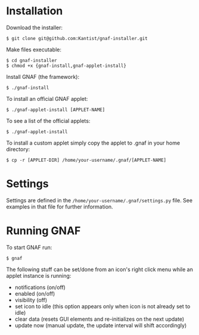 Installation
============

Download the installer:

    $ git clone git@github.com:Kantist/gnaf-installer.git

Make files executable:

    $ cd gnaf-installer
    $ chmod +x {gnaf-install,gnaf-applet-install}

Install GNAF (the framework):

    $ ./gnaf-install

To install an official GNAF applet:

    $ ./gnaf-applet-install [APPLET-NAME]

To see a list of the official applets:

    $ ./gnaf-applet-install

To install a custom applet simply copy the applet to .gnaf in your home directory:

    $ cp -r [APPLET-DIR] /home/your-username/.gnaf/[APPLET-NAME]


Settings
========

Settings are defined in the `/home/your-username/.gnaf/settings.py` file. See examples in that file for further information.


Running GNAF
============

To start GNAF run:

    $ gnaf

The following stuff can be set/done from an icon's right click menu while an applet instance is running:

 - notifications (on/off)
 - enabled (on/off)
 - visibility (off)
 - set icon to idle (this option appears only when icon is not already set to idle)
 - clear data (resets GUI elements and re-initializes on the next update)
 - update now (manual update, the update interval will shift accordingly)
